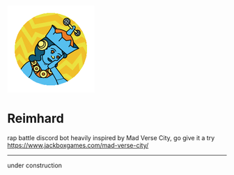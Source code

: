 ![Reimhard logo](assets/img/reimhard_sm.png "Reimhard logo")

# Reimhard 

rap battle discord bot
heavily inspired by Mad Verse City, go give it a try https://www.jackboxgames.com/mad-verse-city/

___

under construction
